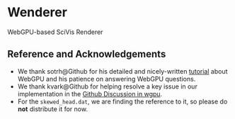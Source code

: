 # Wenderer
WebGPU-based SciVis Renderer

## Reference and Acknowledgements
* We thank sotrh@Github for his detailed and nicely-written [tutorial](https://sotrh.github.io/learn-wgpu/) about WebGPU and his patience on answering WebGPU questions.
* We thank kvark@Github for helping resolve a key issue in our implementation in the [Github Discussion in wgpu](https://github.com/gfx-rs/wgpu/discussions/1491).
* For the `skewed_head.dat`, we are finding the reference to it, so please do **not** distribute it for now.